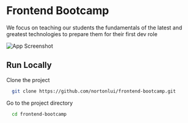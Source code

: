 # Frontend Bootcamp

We focus on teaching our students the fundamentals of the latest and greatest technologies to prepare them for their first dev role

![App Screenshot](https://i.ibb.co/mhggwSp/bootcamp.png)

## Run Locally

Clone the project

```bash
  git clone https://github.com/nortonlui/frontend-bootcamp.git
```

Go to the project directory

```bash
  cd frontend-bootcamp
```
